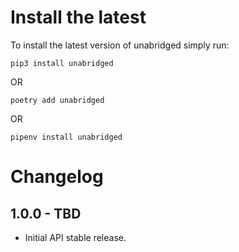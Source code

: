 Install the latest
===================

To install the latest version of unabridged simply run:

`pip3 install unabridged`

OR

`poetry add unabridged`

OR

`pipenv install unabridged`


Changelog
=========
## 1.0.0 - TBD
- Initial API stable release.
